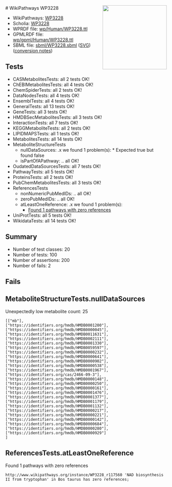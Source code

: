 <img style="float: right; width: 200px" src="../logo.png" />
# WikiPathways WP3228

* WikiPathways: [WP3228](https://identifiers.org/wikipathways:WP3228)
* Scholia: [WP3228](https://scholia.toolforge.org/wikipathways/WP3228)
* WPRDF file: [wp/Human/WP3228.ttl](../wp/Human/WP3228.ttl)
* GPMLRDF file: [wp/gpml/Human/WP3228.ttl](../wp/gpml/Human/WP3228.ttl)
* SBML file: [sbml/WP3228.sbml](../sbml/WP3228.sbml) ([SVG](../sbml/WP3228.svg)) ([conversion notes](../sbml/WP3228.txt))

## Tests
* CASMetabolitesTests: all 2 tests OK!
* ChEBIMetabolitesTests: all 4 tests OK!
* ChemSpiderTests: all 2 tests OK!
* DataNodesTests: all 4 tests OK!
* EnsemblTests: all 4 tests OK!
* GeneralTests: all 13 tests OK!
* GeneTests: all 3 tests OK!
* HMDBSecMetabolitesTests: all 3 tests OK!
* InteractionTests: all 7 tests OK!
* KEGGMetaboliteTests: all 2 tests OK!
* LIPIDMAPSTests: all 1 tests OK!
* MetabolitesTests: all 14 tests OK!
* MetaboliteStructureTests
    * nullDataSources: .x we found 1 problem(s):
            * Expected true but found false
    * isPartOfAPathway: .. all OK!
* OudatedDataSourcesTests: all 7 tests OK!
* PathwayTests: all 5 tests OK!
* ProteinsTests: all 2 tests OK!
* PubChemMetabolitesTests: all 3 tests OK!
* ReferencesTests
    * nonNumericPubMedIDs: .. all OK!
    * zeroPubMedIDs: .. all OK!
    * atLeastOneReference: .x we found 1 problem(s):
        * [Found 1 pathways with zero references](#35eb778e)
* UniProtTests: all 5 tests OK!
* WikidataTests: all 14 tests OK!


## Summary

* Number of test classes: 20
* Number of tests: 100
* Number of assertions: 200
* Number of fails: 2

## Fails

<a name="919041ad" />

## MetaboliteStructureTests.nullDataSources

Unexpectedly low metabolite count: 25
```
[["mb"],
["https://identifiers.org/hmdb/HMDB0001200"],
["https://identifiers.org/hmdb/HMDB0000045"],
["https://identifiers.org/hmdb/HMDB0011631"],
["https://identifiers.org/hmdb/HMDB0002111"],
["https://identifiers.org/hmdb/HMDB0001330"],
["https://identifiers.org/hmdb/HMDB0059597"],
["https://identifiers.org/hmdb/HMDB0000232"],
["https://identifiers.org/hmdb/HMDB0000641"],
["https://identifiers.org/hmdb/HMDB0000902"],
["https://identifiers.org/hmdb/HMDB0000538"],
["https://identifiers.org/hmdb/HMDB0001967"],
["https://identifiers.org/cas/2466-09-3"],
["https://identifiers.org/hmdb/HMDB0000148"],
["https://identifiers.org/hmdb/HMDB0000250"],
["https://identifiers.org/hmdb/HMDB0000161"],
["https://identifiers.org/hmdb/HMDB0001476"],
["https://identifiers.org/hmdb/HMDB0001377"],
["https://identifiers.org/hmdb/HMDB0001179"],
["https://identifiers.org/hmdb/HMDB0001132"],
["https://identifiers.org/hmdb/HMDB0000217"],
["https://identifiers.org/hmdb/HMDB0000221"],
["https://identifiers.org/hmdb/HMDB0000142"],
["https://identifiers.org/hmdb/HMDB0000684"],
["https://identifiers.org/hmdb/HMDB0000280"],
["https://identifiers.org/hmdb/HMDB0000929"]
]
```

<a name="35eb778e" />

## ReferencesTests.atLeastOneReference

Found 1 pathways with zero references
```
http://www.wikipathways.org/instance/WP3228_r117560 'NAD biosynthesis II from tryptophan' in Bos taurus has zero references; 
```

